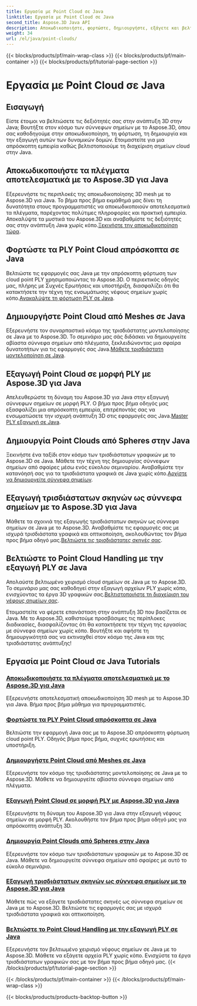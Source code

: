 ```yaml
---
title: Εργασία με Point Cloud σε Java
linktitle: Εργασία με Point Cloud σε Java
second_title: Aspose.3D Java API
description: Αποκωδικοποιήστε, φορτώστε, δημιουργήστε, εξάγετε και βελτιστοποιήστε τα σύννεφα σημείων στην Java χωρίς κόπο με μαθήματα Aspose.3D. Βελτιώστε τις δεξιότητές σας στην ανάπτυξη 3D βήμα προς βήμα.
weight: 34
url: /el/java/point-clouds/
---
```


{{< blocks/products/pf/main-wrap-class >}}
{{< blocks/products/pf/main-container >}}
{{< blocks/products/pf/tutorial-page-section >}}

# Εργασία με Point Cloud σε Java


## Εισαγωγή

Είστε έτοιμοι να βελτιώσετε τις δεξιότητές σας στην ανάπτυξη 3D στην Java; Βουτήξτε στον κόσμο των σύννεφων σημείων με το Aspose.3D, όπου σας καθοδηγούμε στην αποκωδικοποίηση, τη φόρτωση, τη δημιουργία και την εξαγωγή αυτών των δυναμικών δομών. Ετοιμαστείτε για μια απρόσκοπτη εμπειρία καθώς βελτιστοποιούμε τη διαχείριση σημείων cloud στην Java.

## Αποκωδικοποιήστε τα πλέγματα αποτελεσματικά με το Aspose.3D για Java
 Εξερευνήστε τις περιπλοκές της αποκωδικοποίησης 3D mesh με το Aspose.3D για Java. Το βήμα προς βήμα εκμάθημά μας δίνει τη δυνατότητα στους προγραμματιστές να αποκωδικοποιούν αποτελεσματικά τα πλέγματα, παρέχοντας πολύτιμες πληροφορίες και πρακτική εμπειρία. Αποκαλύψτε τα μυστικά του Aspose.3D και αναβαθμίστε τις δεξιότητές σας στην ανάπτυξη Java χωρίς κόπο.[Ξεκινήστε την αποκωδικοποίηση τώρα](./decode-meshes-java/).

## Φορτώστε τα PLY Point Cloud απρόσκοπτα σε Java
 Βελτιώστε τις εφαρμογές σας Java με την απρόσκοπτη φόρτωση των cloud point PLY χρησιμοποιώντας το Aspose.3D. Ο περιεκτικός οδηγός μας, πλήρης με Συχνές Ερωτήσεις και υποστήριξη, διασφαλίζει ότι θα κατακτήσετε την τέχνη της ενσωμάτωσης νέφους σημείων χωρίς κόπο.[Ανακαλύψτε τη φόρτωση PLY σε Java](./load-ply-point-clouds-java/).

## Δημιουργήστε Point Cloud από Meshes σε Java
Εξερευνήστε τον συναρπαστικό κόσμο της τρισδιάστατης μοντελοποίησης σε Java με το Aspose.3D. Το σεμινάριο μας σάς διδάσκει να δημιουργείτε αβίαστα σύννεφα σημείων από πλέγματα, ξεκλειδώνοντας μια σφαίρα δυνατοτήτων για τις εφαρμογές σας Java.[Μάθετε τρισδιάστατη μοντελοποίηση σε Java](./create-point-clouds-java/).

## Εξαγωγή Point Cloud σε μορφή PLY με Aspose.3D για Java
 Απελευθερώστε τη δύναμη του Aspose.3D για Java στην εξαγωγή σύννεφων σημείων σε μορφή PLY. Ο βήμα προς βήμα οδηγός μας εξασφαλίζει μια απρόσκοπτη εμπειρία, επιτρέποντάς σας να ενσωματώσετε την ισχυρή ανάπτυξη 3D στις εφαρμογές σας Java.[Master PLY εξαγωγή σε Java](./export-point-clouds-ply-java/).

## Δημιουργία Point Clouds από Spheres στην Java
 Ξεκινήστε ένα ταξίδι στον κόσμο των τρισδιάστατων γραφικών με το Aspose.3D σε Java. Μάθετε την τέχνη της δημιουργίας σύννεφων σημείων από σφαίρες μέσω ενός εύκολου σεμιναρίου. Αναβαθμίστε την κατανόησή σας για τα τρισδιάστατα γραφικά σε Java χωρίς κόπο.[Αρχίστε να δημιουργείτε σύννεφα σημείων](./generate-point-clouds-spheres-java/).

## Εξαγωγή τρισδιάστατων σκηνών ως σύννεφα σημείων με το Aspose.3D για Java
Μάθετε τα σχοινιά της εξαγωγής τρισδιάστατων σκηνών ως σύννεφα σημείων σε Java με το Aspose.3D. Αναβαθμίστε τις εφαρμογές σας με ισχυρά τρισδιάστατα γραφικά και οπτικοποίηση, ακολουθώντας τον βήμα προς βήμα οδηγό μας.[Βελτιώστε τις τρισδιάστατες σκηνές σας](./export-3d-scenes-point-clouds-java/).

## Βελτιώστε το Point Cloud Handling με την εξαγωγή PLY σε Java
 Απολαύστε βελτιωμένο χειρισμό cloud σημείων σε Java με το Aspose.3D. Το σεμινάριο μας σας καθοδηγεί στην εξαγωγή αρχείων PLY χωρίς κόπο, ενισχύοντας τα έργα 3D γραφικών σας.[Βελτιστοποιήστε τη διαχείριση του νέφους σημείων σας](./ply-export-point-clouds-java/).

Ετοιμαστείτε να φέρετε επανάσταση στην ανάπτυξη 3D που βασίζεται σε Java. Με το Aspose.3D, καθιστούμε προσβάσιμες τις περίπλοκες διαδικασίες, διασφαλίζοντας ότι θα κατακτήσετε την τέχνη της εργασίας με σύννεφα σημείων χωρίς κόπο. Βουτήξτε και αφήστε τη δημιουργικότητά σας να εκτιναχθεί στον κόσμο της Java και της τρισδιάστατης ανάπτυξης!
## Εργασία με Point Cloud σε Java Tutorials
### [Αποκωδικοποιήστε τα πλέγματα αποτελεσματικά με το Aspose.3D για Java](./decode-meshes-java/)
Εξερευνήστε αποτελεσματική αποκωδικοποίηση 3D mesh με το Aspose.3D για Java. Βήμα προς βήμα μάθημα για προγραμματιστές.
### [Φορτώστε τα PLY Point Cloud απρόσκοπτα σε Java](./load-ply-point-clouds-java/)
Βελτιώστε την εφαρμογή Java σας με το Aspose.3D απρόσκοπτη φόρτωση cloud point PLY. Οδηγός βήμα προς βήμα, συχνές ερωτήσεις και υποστήριξη.
### [Δημιουργήστε Point Cloud από Meshes σε Java](./create-point-clouds-java/)
Εξερευνήστε τον κόσμο της τρισδιάστατης μοντελοποίησης σε Java με το Aspose.3D. Μάθετε να δημιουργείτε αβίαστα σύννεφα σημείων από πλέγματα.
### [Εξαγωγή Point Cloud σε μορφή PLY με Aspose.3D για Java](./export-point-clouds-ply-java/)
Εξερευνήστε τη δύναμη του Aspose.3D για Java στην εξαγωγή νέφους σημείων σε μορφή PLY. Ακολουθήστε τον βήμα προς βήμα οδηγό μας για απρόσκοπτη ανάπτυξη 3D.
### [Δημιουργία Point Clouds από Spheres στην Java](./generate-point-clouds-spheres-java/)
Εξερευνήστε τον κόσμο των τρισδιάστατων γραφικών με το Aspose.3D σε Java. Μάθετε να δημιουργείτε σύννεφα σημείων από σφαίρες με αυτό το εύκολο σεμινάριο.
### [Εξαγωγή τρισδιάστατων σκηνών ως σύννεφα σημείων με το Aspose.3D για Java](./export-3d-scenes-point-clouds-java/)
Μάθετε πώς να εξάγετε τρισδιάστατες σκηνές ως σύννεφα σημείων σε Java με το Aspose.3D. Βελτιώστε τις εφαρμογές σας με ισχυρά τρισδιάστατα γραφικά και οπτικοποίηση.
### [Βελτιώστε το Point Cloud Handling με την εξαγωγή PLY σε Java](./ply-export-point-clouds-java/)
Εξερευνήστε τον βελτιωμένο χειρισμό νέφους σημείων σε Java με το Aspose.3D. Μάθετε να εξάγετε αρχεία PLY χωρίς κόπο. Ενισχύστε τα έργα τρισδιάστατων γραφικών σας με τον βήμα προς βήμα οδηγό μας.
{{< /blocks/products/pf/tutorial-page-section >}}

{{< /blocks/products/pf/main-container >}}
{{< /blocks/products/pf/main-wrap-class >}}

{{< blocks/products/products-backtop-button >}}
